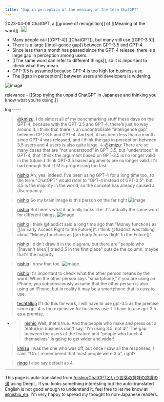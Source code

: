 ```yaml
---
title: "Gap in perception of the meaning of the term ChatGPT"
---
```


2023-04-09 ChatGPT, a [[groove of recognition]] of [[Meaning of the word]].
<img src='https://scrapbox.io/api/pages/nishio-en/GPT-4/icon' alt='GPT-4.icon' height="19.5"/>
- Many people call [[GPT-4]] [[ChatGPT]], but many still use [[GPT-3.5]].
- There is a large [[intelligence gap]] between GPT-3.5 and GPT-4.
- Since less than a month has passed since the GPT-4 release, there is a large gap in perception among users.
- [[The same word can refer to different things]], so it is important to check what they mean.
- GPT-3.5 is assumed because GPT-4 is too high for business use.
- The [[gap in perception]] between users and developers is widening.

![image](https://gyazo.com/3d6913859ebdf9f6829499a9d66ddf1b/thumb/1000)

relevance
    - [[Stop trying the unpaid ChatGPT in Japanese and thinking you know what you're doing.]]

log-----
> [@kmizu](https://twitter.com/kmizu/status/1644878155818373120): I do almost all of my benchmarking stuff these days on the GPT-4, because with the GPT-3.5 and GPT-4, there's just no way around it. I think that there is an uncontrollable "intelligence gap" between GPT-3.5 and GPT-4.
> And yet, it has been less than a month since GPT-4 was released, and I think the gap in perception between 3.5 users and 4 users is also quite large.
> ↓
> [@kmizu](https://twitter.com/kmizu/status/1644878157558976513?s=20): There are so many cases that are "not understood" in GPT-3.5, but "understood" in GPT-4, that I think the argument based on GPT-3.5 is no longer valid in the future. I think GPT-3.5 based arguments are no longer valid.
> It's bad enough that LLM is progressing too fast.


> [nishio](https://twitter.com/nishio/status/1644913612061032449) Ah, yes, indeed. I've been using GPT-4 for a long time too, so the term "ChatGPT" would refer to "GPT-4 instead of GPT-3.5", but 3.5 is the majority in the world, so the concept has already caused a discrepancy.

> [nishio](https://twitter.com/nishio/status/1644919694166720514) So my brain image is this person on the far right
>  ![image](https://pbs.twimg.com/media/FtPtvjpaUAA3yXf?format=jpg&name=medium#.png)

> [nishio](https://twitter.com/nishio/status/1644921176463151106) But here's what it actually looks like: it's actually the same word for different things.
>  ![image](https://pbs.twimg.com/media/FtPvF4-akAACljG?format=jpg&name=medium#.png)

> [nishio](https://twitter.com/nishio/status/1644921609529200640) I think @fladdict said a long time ago that "Money functions as [[an Early Access Right to the Future]]". I think @fladdict was talking about "Money functions as [[an Early Access Right to the Future]]".

> [nishio](https://twitter.com/nishio/status/1644921894074982401) I didn't draw it in the diagram, but there are "people who [[haven't even]] tried 3.5 in the first place" outside the column, maybe that's the majority

> [nishio](https://twitter.com/nishio/status/1644923498396274690) I drew that too.
>  ![image](https://pbs.twimg.com/media/FtPxNCTaUAEqLTQ?format=jpg&name=medium#.png)

> [nishio](https://twitter.com/nishio/status/1644956834728677378) It's important to check what the other person means by the word. When the other person says "smartphone," if you are using an iPhone, you subconsciously assume that the other person is also using an iPhone, but in reality it may be a smartphone that is easy to use.

> [techtalkjp](https://twitter.com/techtalkjp/status/1644922588848885760) If I do this for work, I will have to use gpt-3.5 as the premise since gpt-4 is too expensive for business use. I'll have to use gpt-3.5 as a premise.
- > [nishio](https://twitter.com/nishio/status/1644925019691294721) Well, that's true. And the people who make and press out a feature in business don't say, "I'm using 3.5, not 4!" The gap between the users of the feature and "people who touch 4 themselves" is going to get wider and wider!

> [kmizu](https://twitter.com/kmizu/status/1644916366066204674) I was the one who was off, but once I saw all the responses, I said, "Oh. I remembered that most people were 3.5", right?

> [ringo](https://twitter.com/ringo/status/1644916459720822785) I also say default as 4.

---
This page is auto-translated from [/nishio/ChatGPTという言葉の意味の認識の溝](https://scrapbox.io/nishio/ChatGPTという言葉の意味の認識の溝) using DeepL. If you looks something interesting but the auto-translated English is not good enough to understand it, feel free to let me know at [@nishio_en](https://twitter.com/nishio_en). I'm very happy to spread my thought to non-Japanese readers.